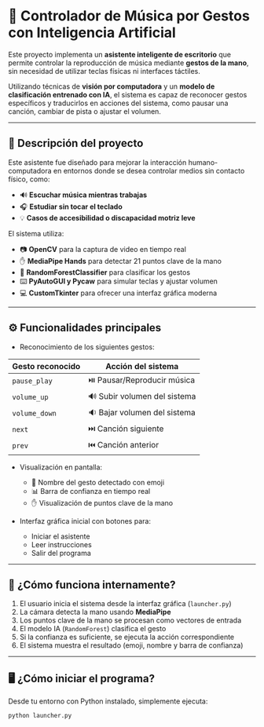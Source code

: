 # 🎵 Controlador de Música por Gestos con Inteligencia Artificial

Este proyecto implementa un **asistente inteligente de escritorio** que permite controlar la reproducción de música mediante **gestos de la mano**, sin necesidad de utilizar teclas físicas ni interfaces táctiles.

Utilizando técnicas de **visión por computadora** y un **modelo de clasificación entrenado con IA**, el sistema es capaz de reconocer gestos específicos y traducirlos en acciones del sistema, como pausar una canción, cambiar de pista o ajustar el volumen.

---

## 📌 Descripción del proyecto

Este asistente fue diseñado para mejorar la interacción humano-computadora en entornos donde se desea controlar medios sin contacto físico, como:

- 🔊 **Escuchar música mientras trabajas**
- 🎧 **Estudiar sin tocar el teclado**
- 💡 **Casos de accesibilidad o discapacidad motriz leve**

El sistema utiliza:

- 📷 **OpenCV** para la captura de video en tiempo real
- ✋ **MediaPipe Hands** para detectar 21 puntos clave de la mano
- 🤖 **RandomForestClassifier** para clasificar los gestos
- ⌨️ **PyAutoGUI y Pycaw** para simular teclas y ajustar volumen
- 💻 **CustomTkinter** para ofrecer una interfaz gráfica moderna

---

## ⚙️ Funcionalidades principales

- Reconocimiento de los siguientes gestos:

| Gesto reconocido | Acción del sistema |
|------------------|--------------------|
| `pause_play`     | ⏯️ Pausar/Reproducir música |
| `volume_up`      | 🔊 Subir volumen del sistema |
| `volume_down`    | 🔉 Bajar volumen del sistema |
| `next`           | ⏭️ Canción siguiente |
| `prev`           | ⏮️ Canción anterior |

- Visualización en pantalla:
  - 🧠 Nombre del gesto detectado con emoji
  - 📊 Barra de confianza en tiempo real
  - ✋ Visualización de puntos clave de la mano

- Interfaz gráfica inicial con botones para:
  - Iniciar el asistente
  - Leer instrucciones
  - Salir del programa

---

## 🧠 ¿Cómo funciona internamente?

1. El usuario inicia el sistema desde la interfaz gráfica (`launcher.py`)
2. La cámara detecta la mano usando **MediaPipe**
3. Los puntos clave de la mano se procesan como vectores de entrada
4. El modelo IA (`RandomForest`) clasifica el gesto
5. Si la confianza es suficiente, se ejecuta la acción correspondiente
6. El sistema muestra el resultado (emoji, nombre y barra de confianza)

---

## 🖥️ ¿Cómo iniciar el programa?

Desde tu entorno con Python instalado, simplemente ejecuta:

```bash
python launcher.py
